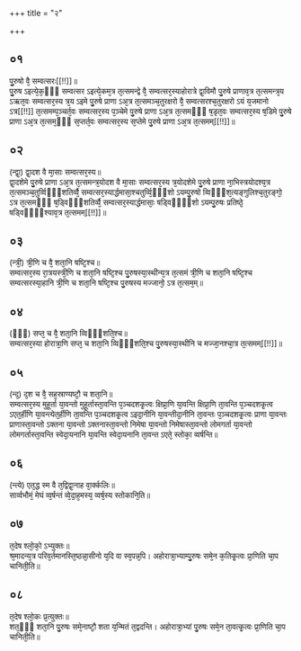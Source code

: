 +++
title = "२"

+++
## ०१
पु᳘रुषो वै᳘ सम्वत्सरः[[!!]]॥  
पु᳘रुष ऽइत्ये᳘क᳘ᳫँ᳘ सम्वत्सर ऽइत्ये᳘कम᳘त्र त᳘त्समन्द्वे वै᳘ सम्वत्सर᳘स्याहोरात्रे द्वा᳘विमौ पु᳘रुषे प्राणाव᳘त्र त᳘त्समन्त्र᳘य ऽऋत᳘वः सम्वत्सर᳘स्य त्र᳘य ऽइमे पु᳘रुषे प्राणा ऽअ᳘त्र त᳘त्समञ्च᳘तुरक्षरो वै᳘ सम्वत्सरश्च᳘तुरक्षरो ऽयं य᳘जमानो ऽत्र[[!!]] त᳘त्समम्प᳘ञ्चर्त᳘वः सम्वत्सर᳘स्य प᳘ञ्चेमे पु᳘रुषे प्राणा ऽअ᳘त्र त᳘त्समᳫँ᳭ ष᳘डृत᳘वः सम्वत्सर᳘स्य ष᳘डिमे पु᳘रुषे प्राणा ऽअ᳘त्र त᳘त्सम᳘ᳫँ᳘ स᳘प्तर्त᳘वः सम्वत्सर᳘स्य स᳘प्तेमे पु᳘रुषे प्राणा ऽअ᳘त्र त᳘त्समम्[[!!]]॥  
## ०२
(न्द्वा᳘) द्वा᳘दश वै मा᳘साः सम्वत्सर᳘स्य॥  
द्वा᳘दशेमे पु᳘रुषे प्राणा ऽअ᳘त्र त᳘त्समन्त्र᳘योदश वै मा᳘साः सम्वत्सर᳘स्य त्र᳘योदशेमे पु᳘रुषे प्राणा ना᳘भिस्त्रयोदश्य᳘त्र त᳘त्समञ्च᳘तुर्व्विᳫँ᳭शतिर्व्वै᳘ सम्वत्सर᳘स्यार्द्धमासा᳘श्चतुर्व्वि᳘ᳫँ᳘शो ऽयम्पु᳘रुषो व्विᳫँ᳭श᳘त्यङ्गुलिश्च᳘तुरङ्गो᳘ ऽत्र त᳘त्समᳫँ᳭ ष᳘ड्विᳫँ᳭शतिर्व्वै᳘ सम्वत्सर᳘स्यार्द्धमासाः᳘ षड्विᳫँ᳘᳘शो ऽयम्पु᳘रुषः प्रतिष्ठे᳘ षड्विᳫँ᳘᳘श्याव᳘त्र त᳘त्समम्[[!!]]॥  
## ०३
(न्त्री᳘) त्री᳘णि च वै᳘ शता᳘नि षष्टि᳘श्च॥  
सम्वत्सर᳘स्य रा᳘त्रयस्त्री᳘णि च शता᳘नि षष्टि᳘श्च पु᳘रुषस्या᳘स्थीन्य᳘त्र त᳘त्समं त्री᳘णि च शता᳘नि षष्टि᳘श्च सम्वत्सरस्या᳘हानि त्री᳘णि च शता᳘नि षष्टि᳘श्च पु᳘रुषस्य मज्जानो᳘ ऽत्र त᳘त्सम᳘म्॥  
## ०४
(ᳫँ᳘) सप्त᳘ च वै᳘ शता᳘नि व्विᳫँ᳭शति᳘श्च॥  
सम्वत्सर᳘स्या होरात्रा᳘णि सप्त᳘ च शता᳘नि व्विᳫँ᳭शति᳘श्च पु᳘रुषस्या᳘स्थीनि च मज्जा᳘नश्चा᳘त्र त᳘त्समम्[[!!]]॥  
## ०५
(न्द᳘) द᳘श च वै᳘ सह᳘स्राण्यष्टौ᳘ च शता᳘नि॥  
सम्वत्सर᳘स्य मुहूर्ता या᳘वन्तो मुहूर्तास्ता᳘वन्ति प᳘ञ्चदशकृ᳘त्वः क्षिप्रा᳘णि या᳘वन्ति क्षिप्रा᳘णि ता᳘वन्ति प᳘ञ्चदशकृ᳘त्व ऽएत᳘र्हीणि या᳘वन्त्येत᳘र्हीणि ता᳘वन्ति प᳘ञ्चदशकृ᳘त्व ऽइदा᳘नीनि या᳘वन्तीदा᳘नीनि ता᳘वन्तः प᳘ञ्चदशकृ᳘त्वः प्राणा या᳘वन्तः प्राणास्ता᳘वन्तो ऽक्तना या᳘वन्तो ऽक्तनास्ता᳘वन्तो निमेषा या᳘वन्तो निमेषास्ता᳘वन्तो लोमगर्ता या᳘वन्तो लोमगर्तास्ता᳘वन्ति स्वेदा᳘यनानि या᳘वन्ति स्वेदा᳘यनानि ता᳘वन्त ऽएते᳘ स्तोका᳘ व्वर्षन्ति॥  
## ०६
(न्त्ये) एत᳘द्ध स्म वै त᳘द्विद्वा᳘नाह वा᳘र्क्कलिः॥  
सार्व्वभौमं᳘ मेघं व्व᳘र्षन्तं व्वे᳘दा᳘ह᳘मस्य᳘ व्वर्ष᳘स्य स्तोकानि᳘ति॥  
## ०७
त᳘देष श्लो᳘को᳘ ऽभ्युक्तः॥  
श्र᳘मादन्य᳘त्र परिव᳘र्तमानस्ति᳘ष्ठन्ना᳘सीनो य᳘दि वा स्व᳘पन्न᳘पि। अहोरात्रा᳘भ्याम्पु᳘रुषः समे᳘न क᳘तिकृ᳘त्वः प्रा᳘णिति चा᳘प चानिती᳘ति॥  
## ०८
त᳘देष श्लो᳘कः प्र᳘त्युक्तः॥  
शत᳘ᳫँ᳘ शता᳘नि पु᳘रुषः समे᳘नाष्टौ᳘ शता य᳘न्मितं त᳘द्वदन्ति। अहोरात्रा᳘भ्यां पु᳘रुषः समे᳘न ता᳘वत्कृ᳘त्वः प्रा᳘णिति चा᳘प चानिती᳘ति॥ 
